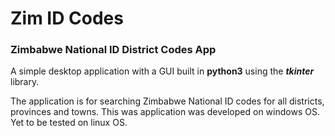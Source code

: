 # Zim ID Codes
### Zimbabwe National ID District Codes App

A simple desktop application with a GUI built in **python3** using the **_tkinter_** library.

The application is for searching Zimbabwe National ID codes for all districts, provinces and towns.
This was application was developed on windows OS. Yet to be tested on linux OS. 

